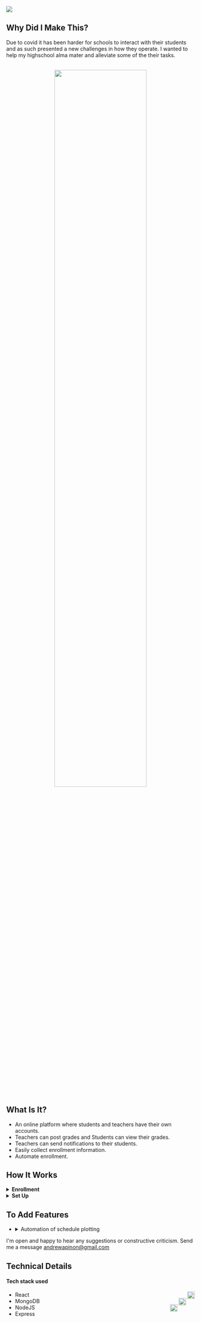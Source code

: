 <img src="https://user-images.githubusercontent.com/61579578/92142128-f6dc2c80-ee45-11ea-8a48-2cb77ef02e7f.png">

## Why Did I Make This?
Due to covid it has been harder for schools to interact with their students and as such presented a new challenges in how they operate.
I wanted to help my highschool alma mater and alleviate some of the their tasks. 
<br/>
<br/>

<p align="center">
<img align="center" width="70%" src="https://user-images.githubusercontent.com/61579578/92138732-5a179000-ee41-11ea-8ea5-5e93a4954a92.PNG" />
</p>

## What Is It?
- An online platform where students and teachers have their own accounts.
- Teachers can post grades and Students can view their grades.
- Teachers can send notifications to their students.
- Easily collect enrollment information.
- Automate enrollment.

## How It Works
<details><summary><b>Enrollment</b></summary>
  
1. An enrollment "code" is set to keep unwanted users from accessing the enrollment form.
2. Students then fill out a form regarding the enrollment.
3. Data is processed by NodeJS Assigning students to their classes based on their year level.

</details>

<details><summary><b>Set Up</b></summary>
  
 - An admin account can login from the admin page
 - An admin can set a prosepectus that the back-end will use as a reference to assign students based on their year level
 - An admin can create subjects, set schedule and assign teachers to that subject.
     - Subjects are initially empty but will automaticallly be filled according the the set limit when students are enrolled.
</details>

## To Add Features
- <details><summary>Automation of schedule plotting </summary>
  A system where it collects a students schedule and visually displays it in their account
  </details>
I'm open and happy to hear any suggestions or constructive criticism. 
Send me a message andrewapinon@gmail.com

## Technical Details
#### Tech stack used
- React  <img align="right" width="20px" src="https://img.icons8.com/nolan/64/react-native.png"/> <br/>
- MongoDB <img align="right" width="20px" src="https://img.icons8.com/color/48/000000/mongodb.png"/> <br/>
- NodeJS <img align="right" width="20px" src="https://img.icons8.com/color/48/000000/nodejs.png"/> <br/>
- Express


